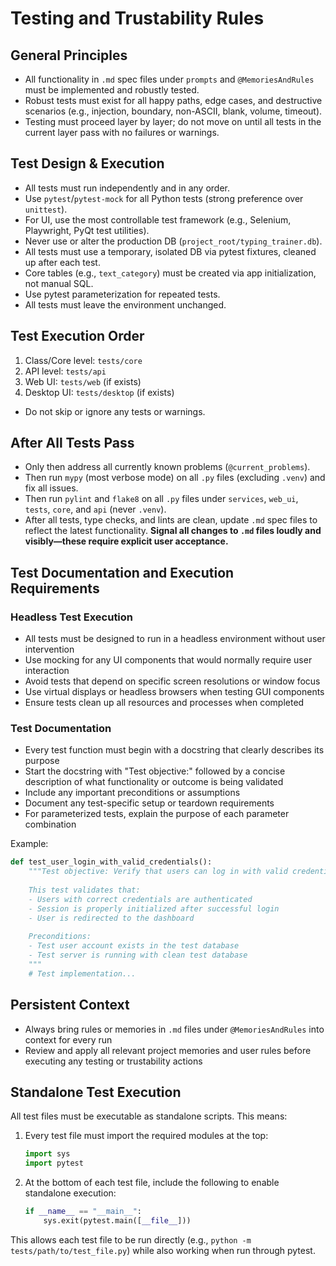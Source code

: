 # Testing and Trustability Rules

## General Principles
- All functionality in `.md` spec files under `prompts` and `@MemoriesAndRules` must be implemented and robustly tested.
- Robust tests must exist for all happy paths, edge cases, and destructive scenarios (e.g., injection, boundary, non-ASCII, blank, volume, timeout).
- Testing must proceed layer by layer; do not move on until all tests in the current layer pass with no failures or warnings.

## Test Design & Execution
- All tests must run independently and in any order.
- Use `pytest`/`pytest-mock` for all Python tests (strong preference over `unittest`).
- For UI, use the most controllable test framework (e.g., Selenium, Playwright, PyQt test utilities).
- Never use or alter the production DB (`project_root/typing_trainer.db`).
- All tests must use a temporary, isolated DB via pytest fixtures, cleaned up after each test.
- Core tables (e.g., `text_category`) must be created via app initialization, not manual SQL.
- Use pytest parameterization for repeated tests.
- All tests must leave the environment unchanged.

## Test Execution Order
1. Class/Core level: `tests/core`
2. API level: `tests/api`
3. Web UI: `tests/web` (if exists)
4. Desktop UI: `tests/desktop` (if exists)
- Do not skip or ignore any tests or warnings.

## After All Tests Pass
- Only then address all currently known problems (`@current_problems`).
- Then run `mypy` (most verbose mode) on all `.py` files (excluding `.venv`) and fix all issues.
- Then run `pylint` and `flake8` on all `.py` files under `services`, `web_ui`, `tests`, `core`, and `api` (never `.venv`).
- After all tests, type checks, and lints are clean, update `.md` spec files to reflect the latest functionality. **Signal all changes to `.md` files loudly and visibly—these require explicit user acceptance.**

## Test Documentation and Execution Requirements

### Headless Test Execution
- All tests must be designed to run in a headless environment without user intervention
- Use mocking for any UI components that would normally require user interaction
- Avoid tests that depend on specific screen resolutions or window focus
- Use virtual displays or headless browsers when testing GUI components
- Ensure tests clean up all resources and processes when completed

### Test Documentation
- Every test function must begin with a docstring that clearly describes its purpose
- Start the docstring with "Test objective:" followed by a concise description of what functionality or outcome is being validated
- Include any important preconditions or assumptions
- Document any test-specific setup or teardown requirements
- For parameterized tests, explain the purpose of each parameter combination

Example:
```python
def test_user_login_with_valid_credentials():
    """Test objective: Verify that users can log in with valid credentials.
    
    This test validates that:
    - Users with correct credentials are authenticated
    - Session is properly initialized after successful login
    - User is redirected to the dashboard
    
    Preconditions:
    - Test user account exists in the test database
    - Test server is running with clean test database
    """
    # Test implementation...
```

## Persistent Context
- Always bring rules or memories in `.md` files under `@MemoriesAndRules` into context for every run
- Review and apply all relevant project memories and user rules before executing any testing or trustability actions

## Standalone Test Execution
All test files must be executable as standalone scripts. This means:

1. Every test file must import the required modules at the top:
   ```python
   import sys
   import pytest
   ```

2. At the bottom of each test file, include the following to enable standalone execution:
   ```python
   if __name__ == "__main__":
       sys.exit(pytest.main([__file__]))
   ```

This allows each test file to be run directly (e.g., `python -m tests/path/to/test_file.py`) while also working when run through pytest.